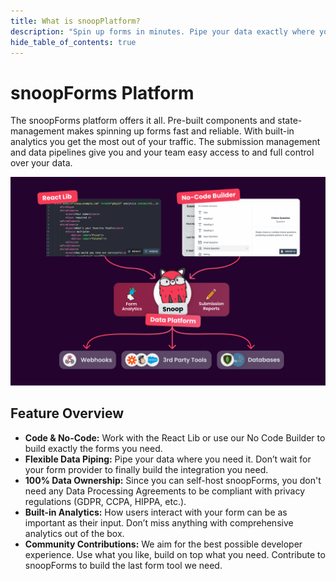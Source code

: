 ```yaml
---
title: What is snoopPlatform?
description: "Spin up forms in minutes. Pipe your data exactly where you need it. Maximize your results with juicy analytics."
hide_table_of_contents: true
---
```


# snoopForms Platform

The snoopForms platform offers it all. Pre-built components and state-management makes spinning up forms fast and reliable. With built-in analytics you get the most out of your traffic. The submission management and data pipelines give you and your team easy access to and full control over your data.

![snoopForm Explainer](./img/platform-explainer.svg)

## Feature Overview

- **Code & No-Code:** Work with the React Lib or use our No Code Builder to build exactly the forms you need.
- **Flexible Data Piping:** Pipe your data where you need it. Don’t wait for your form provider to finally build the integration you need.
- **100% Data Ownership:** Since you can self-host snoopForms, you don't need any Data Processing Agreements to be compliant with privacy regulations (GDPR, CCPA, HIPPA, etc.).
- **Built-in Analytics:** How users interact with your form can be as important as their input. Don’t miss anything with comprehensive analytics out of the box.
- **Community Contributions:** We aim for the best possible developer experience. Use what you like, build on top what you need. Contribute to snoopForms to build the last form tool we need.
